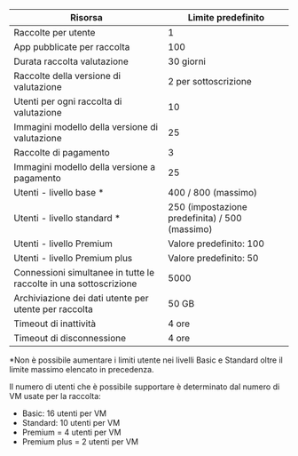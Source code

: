 
| Risorsa | Limite predefinito |
| --- | --- |
| Raccolte per utente |1 |
| App pubblicate per raccolta |100 |
| Durata raccolta valutazione |30 giorni |
| Raccolte della versione di valutazione |2 per sottoscrizione |
| Utenti per ogni raccolta di valutazione |10 |
| Immagini modello della versione di valutazione |25 |
| Raccolte di pagamento |3 |
| Immagini modello della versione a pagamento |25 |
| Utenti - livello base * |400 / 800 (massimo) |
| Utenti - livello standard * |250 (impostazione predefinita) / 500 (massimo) |
| Utenti - livello Premium |Valore predefinito: 100 |
| Utenti - livello Premium plus |Valore predefinito: 50 |
| Connessioni simultanee in tutte le raccolte in una sottoscrizione |5000 |
| Archiviazione dei dati utente per utente per raccolta |50 GB |
| Timeout di inattività |4 ore |
| Timeout di disconnessione |4 ore |

*Non è possibile aumentare i limiti utente nei livelli Basic e Standard oltre il limite massimo elencato in precedenza. 

Il numero di utenti che è possibile supportare è determinato dal numero di VM usate per la raccolta:

* Basic: 16 utenti per VM
* Standard: 10 utenti per VM
* Premium = 4 utenti per VM
* Premium plus = 2 utenti per VM



<!--HONumber=Nov16_HO3-->


